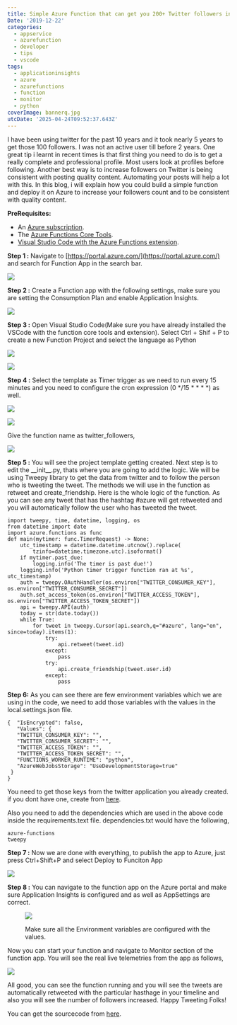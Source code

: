 ```yaml
---
title: Simple Azure Function that can get you 200+ Twitter followers in a month!
Date: '2019-12-22'
categories:
  - appservice
  - azurefunction
  - developer
  - tips
  - vscode
tags:
  - applicationinsights
  - azure
  - azurefunctions
  - function
  - monitor
  - python
coverImage: bannerq.jpg
utcDate: '2025-04-24T09:52:37.643Z'
---
```


I have been using twitter for the past 10 years and it took nearly 5 years to get those 100 followers. I was not an active user till before 2 years. One great tip i learnt in recent times is that first thing you need to do is to get a really complete and professional profile. Most users look at profiles before following. Another best way is to increase followers on Twitter is being consistent with posting quality content. Automating your posts will help a lot with this. In this blog, i will explain how you could build a simple function and deploy it on Azure to increase your followers count and to be consistent with quality content.

**PreRequisites:**

- An [Azure subscription](https://docs.microsoft.com/en-us/azure/python/tutorial-vs-code-serverless-python-01#azure-subscription).
- The [Azure Functions Core Tools](https://docs.microsoft.com/en-us/azure/python/tutorial-vs-code-serverless-python-01#azure-functions-core-tools).
- [Visual Studio Code with the Azure Functions extension](https://docs.microsoft.com/en-us/azure/python/tutorial-vs-code-serverless-python-01#visual-studio-code-python-and-the-azure-functions-extension).

**Step 1 :** Navigate to [https://portal.azure.com/](https://portal.azure.com/) and search for Function App in the search bar.

![](https://sajeetharan.wordpress.com/wp-content/uploads/2019/12/step-1.jpg?w=1024)

**Step 2 :** Create a Function app with the following settings, make sure you are setting the Consumption Plan and enable Application Insights.

![](https://sajeetharan.wordpress.com/wp-content/uploads/2019/12/step-2.jpg?w=754)

**Step 3 :** Open Visual Studio Code(Make sure you have already installed the VSCode with the function core tools and extension). Select Ctrl + Shif + P to create a new Function Project and select the language as Python

![](https://sajeetharan.wordpress.com/wp-content/uploads/2019/12/step-6-1.png?w=1024)

![](https://sajeetharan.wordpress.com/wp-content/uploads/2019/12/new-1-2.jpg?w=874)

**Step 4 :** Select the template as Timer trigger as we need to run every 15 minutes and you need to configure the cron expression (0 \*/15 \* \* \* \*) as well.

![](https://sajeetharan.wordpress.com/wp-content/uploads/2019/12/new-2.jpg?w=865)

![](https://sajeetharan.wordpress.com/wp-content/uploads/2019/12/new-4.jpg?w=866)

Give the function name as twitter\_followers,

![](https://sajeetharan.wordpress.com/wp-content/uploads/2019/12/new-3-1.jpg?w=863)

**Step 5 :** You will see the project template getting created. Next step is to edit the \_\_init\_\_.py, thats where you are going to add the logic. We will be using Tweepy library to get the data from twitter and to follow the person who is tweeting the tweet. The methods we will use in the function as retweet and create\_friendship. Here is the whole logic of the function. As you can see any tweet that has the hashtag #azure will get retweeted and you will automatically follow the user who has tweeted the tweet.

```
import tweepy, time, datetime, logging, os
from datetime import date
import azure.functions as func
def main(mytimer: func.TimerRequest) -> None:
    utc_timestamp = datetime.datetime.utcnow().replace(
        tzinfo=datetime.timezone.utc).isoformat()
    if mytimer.past_due:
        logging.info('The timer is past due!')
    logging.info('Python timer trigger function ran at %s', utc_timestamp)
    auth = tweepy.OAuthHandler(os.environ["TWITTER_CONSUMER_KEY"], os.environ["TWITTER_CONSUMER_SECRET"])
    auth.set_access_token(os.environ["TWITTER_ACCESS_TOKEN"], os.environ["TWITTER_ACCESS_TOKEN_SECRET"])
    api = tweepy.API(auth)
    today = str(date.today())
    while True:
        for tweet in tweepy.Cursor(api.search,q="#azure", lang="en", since=today).items(1):
            try:
                api.retweet(tweet.id)
            except:
                pass
            try:
                api.create_friendship(tweet.user.id)
            except:
                pass
```

**Step 6:** As you can see there are few environment variables which we are using in the code, we need to add those variables with the values in the local.settings.json file.

```
{  "IsEncrypted": false, 
   "Values": { 
   "TWITTER_CONSUMER_KEY": "",
   "TWITTER_CONSUMER_SECRET": "",
   "TWITTER_ACCESS_TOKEN": "",
   "TWITTER_ACCESS_TOKEN_SECRET": "",
   "FUNCTIONS_WORKER_RUNTIME": "python",
   "AzureWebJobsStorage": "UseDevelopmentStorage=true"
 }
}
```

You need to get those keys from the twitter application you already created. if you dont have one, create from [here](https://developer.twitter.com/).

Also you need to add the dependencies which are used in the above code inside the requirements.text file. dependencies.txt would have the following,

```
azure-functions
tweepy
```

**Step 7 :** Now we are done with everything, to publish the app to Azure, just press Ctrl+Shift+P and select Deploy to Funciton App

![](https://sajeetharan.wordpress.com/wp-content/uploads/2019/12/step-22.png?w=854)

**Step 8 :** You can navigate to the function app on the Azure portal and make sure Application Insights is configured and as well as AppSettings are correct.

<figure>

![](https://sajeetharan.wordpress.com/wp-content/uploads/2019/12/step-23.jpg?w=1024)

<figcaption>

Make sure all the Environment variables are configured with the values.

</figcaption>

</figure>

Now you can start your function and navigate to Monitor section of the function app. You will see the real live telemetries from the app as follows,

![](https://sajeetharan.wordpress.com/wp-content/uploads/2019/12/step-19-1.jpg?w=1024)

All good, you can see the function running and you will see the tweets are automatically retweeted with the particular hasthage in your timeline and also you will see the number of followers increased. Happy Tweeting Folks!

You can get the sourcecode from [here](https://github.com/sajeetharan/azfunc-twitter-followers).
